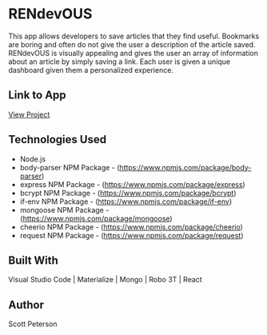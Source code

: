 # RENdevOUS

This app allows developers to save articles that they find useful.  Bookmarks are boring and often do not give the user a description of the article saved.  RENdevOUS is visually appealing and gives the user an array of information about an article by simply saving a link.  Each user is given a unique dashboard given them a personalized experience.

## Link to App

<!-- post link here -->
[View Project](https://rendevous-article.herokuapp.com/)

## Technologies Used

* Node.js
* body-parser NPM Package - (https://www.npmjs.com/package/body-parser)
* express NPM Package - (https://www.npmjs.com/package/express)
* bcrypt NPM Package - (https://www.npmjs.com/package/bcrypt)
* if-env NPM Package - (https://www.npmjs.com/package/if-env)
* mongoose NPM Package - (https://www.npmjs.com/package/mongoose)
* cheerio NPM Package - (https://www.npmjs.com/package/cheerio)
* request NPM Package - (https://www.npmjs.com/package/request)


## Built With

Visual Studio Code | Materialize | Mongo | Robo 3T | React

## Author

Scott Peterson